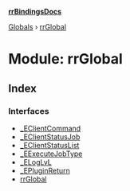 **[rrBindingsDocs](../README.md)**

[Globals](../README.md) › [rrGlobal](rrglobal.md)

# Module: rrGlobal

## Index

### Interfaces

* [_EClientCommand](../interfaces/rrglobal._eclientcommand.md)
* [_EClientStatusJob](../interfaces/rrglobal._eclientstatusjob.md)
* [_EClientStatusList](../interfaces/rrglobal._eclientstatuslist.md)
* [_EExecuteJobType](../interfaces/rrglobal._eexecutejobtype.md)
* [_ELogLvL](../interfaces/rrglobal._eloglvl.md)
* [_EPluginReturn](../interfaces/rrglobal._epluginreturn.md)
* [rrGlobal](../interfaces/rrglobal.rrglobal-1.md)